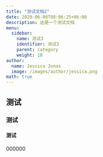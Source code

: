 ```yaml
---
title: "测试文档2"
date: 2020-06-08T08:06:25+06:00
description: 这是一个测试文档
menu:
  sidebar:
    name: 测试3
    identifier: 测试3
    parent: category
    weight: 10
author:
  name: Jessica Jonas
  image: /images/author/jessica.png
math: true
---
```






## 测试

### 测试



#### 测试

000000
